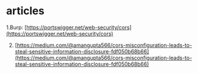 # articles

1.Burp: [https://portswigger.net/web-security/cors](https://portswigger.net/web-security/cors)

2. [https://medium.com/@amangupta566/cors-misconfiguration-leads-to-steal-sensitive-information-disclosure-fdf050b68b66](https://medium.com/@amangupta566/cors-misconfiguration-leads-to-steal-sensitive-information-disclosure-fdf050b68b66)

